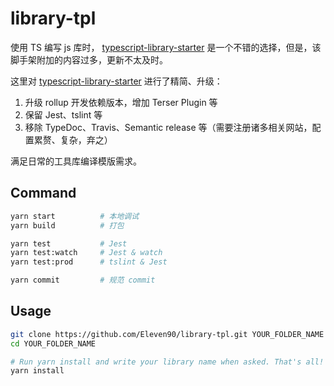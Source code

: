 # library-tpl

使用 TS 编写 js 库时， [typescript-library-starter](https://github.com/alexjoverm/typescript-library-starter) 是一个不错的选择，但是，该脚手架附加的内容过多，更新不太及时。

这里对 [typescript-library-starter](https://github.com/alexjoverm/typescript-library-starter) 进行了精简、升级：

1. 升级 rollup 开发依赖版本，增加 Terser Plugin 等
2. 保留 Jest、tslint 等
3. 移除 TypeDoc、Travis、Semantic release 等（需要注册诸多相关网站，配置累赘、复杂，弃之）

满足日常的工具库编译模版需求。

## Command

```sh
yarn start          # 本地调试
yarn build          # 打包

yarn test           # Jest
yarn test:watch     # Jest & watch
yarn test:prod      # tslint & Jest

yarn commit         # 规范 commit
```

## Usage

```sh
git clone https://github.com/Eleven90/library-tpl.git YOUR_FOLDER_NAME
cd YOUR_FOLDER_NAME

# Run yarn install and write your library name when asked. That's all!
yarn install
```
